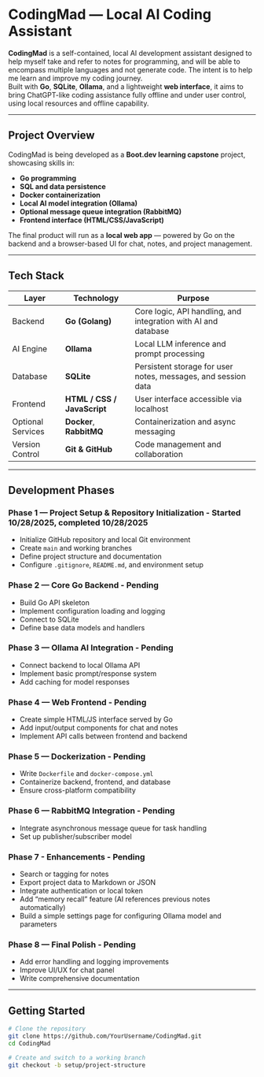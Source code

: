 # CodingMad — Local AI Coding Assistant

**CodingMad** is a self-contained, local AI development assistant designed to help myself take and refer to notes for programming, and will be able to encompass multiple languages and not generate code. The intent is to help me learn and improve my coding journey.  
Built with **Go**, **SQLite**, **Ollama**, and a lightweight **web interface**, it aims to bring ChatGPT-like coding assistance fully offline and under user control, using local resources and offline capability.

---

## Project Overview

CodingMad is being developed as a **Boot.dev learning capstone** project, showcasing skills in:
- **Go programming**
- **SQL and data persistence**
- **Docker containerization**
- **Local AI model integration (Ollama)**
- **Optional message queue integration (RabbitMQ)**
- **Frontend interface (HTML/CSS/JavaScript)**

The final product will run as a **local web app** — powered by Go on the backend and a browser-based UI for chat, notes, and project management.

---

## Tech Stack

| Layer | Technology | Purpose |
|-------|-------------|----------|
| Backend | **Go (Golang)** | Core logic, API handling, and integration with AI and database |
| AI Engine | **Ollama** | Local LLM inference and prompt processing |
| Database | **SQLite** | Persistent storage for user notes, messages, and session data |
| Frontend | **HTML / CSS / JavaScript** | User interface accessible via localhost |
| Optional Services | **Docker**, **RabbitMQ** | Containerization and async messaging |
| Version Control | **Git & GitHub** | Code management and collaboration |

---

## Development Phases

### **Phase 1 — Project Setup & Repository Initialization** - Started 10/28/2025, completed 10/28/2025
- Initialize GitHub repository and local Git environment  
- Create `main` and working branches  
- Define project structure and documentation  
- Configure `.gitignore`, `README.md`, and environment setup  

### **Phase 2 — Core Go Backend** - Pending
- Build Go API skeleton  
- Implement configuration loading and logging  
- Connect to SQLite  
- Define base data models and handlers  

### **Phase 3 — Ollama AI Integration** - Pending
- Connect backend to local Ollama API  
- Implement basic prompt/response system  
- Add caching for model responses  

### **Phase 4 — Web Frontend** - Pending
- Create simple HTML/JS interface served by Go  
- Add input/output components for chat and notes  
- Implement API calls between frontend and backend  

### **Phase 5 — Dockerization** - Pending
- Write `Dockerfile` and `docker-compose.yml`  
- Containerize backend, frontend, and database  
- Ensure cross-platform compatibility  

### **Phase 6 — RabbitMQ Integration** - Pending
- Integrate asynchronous message queue for task handling  
- Set up publisher/subscriber model  

### **Phase 7 - Enhancements** - Pending
- Search or tagging for notes
- Export project data to Markdown or JSON
- Integrate authentication or local token
- Add “memory recall” feature (AI references previous notes automatically)
- Build a simple settings page for configuring Ollama model and parameters

### **Phase 8 — Final Polish** - Pending
- Add error handling and logging improvements  
- Improve UI/UX for chat panel  
- Write comprehensive documentation  

---

## Getting Started

```bash
# Clone the repository
git clone https://github.com/YourUsername/CodingMad.git
cd CodingMad

# Create and switch to a working branch
git checkout -b setup/project-structure

